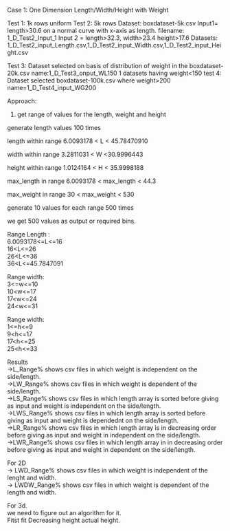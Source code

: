 Case 1: One Dimension Length/Width/Height with Weight

Test 1: 1k rows uniform
Test 2: 5k rows
Dataset: boxdataset-5k.csv
Input1= length>30.6 on a normal curve with x-axis as length. filename: 1_D_Test2_Input_1
Input 2 = length>32.3, width>23.4 height>17.6
Datasets: 1_D_Test2_input_Length.csv,1_D_Test2_input_Width.csv,1_D_Test2_input_Height.csv

Test 3: Dataset selected on basis of distribution of weight in the boxdataset-20k.csv name:1_D_Test3_onput_WL150
1 datasets having weight<150 
test 4: Dataset selected boxdataset-100k.csv where weight>200
name=1_D_Test4_input_WG200

Approach:

1) get range of values for the length, weight and height

generate length values 100 times

length within range   6.0093178 < L < 45.78470910               

width within range  3.2811031 < W <30.9996443

height within range 1.0124164 < H < 35.9998188

max_length in range 6.0093178 < max_length < 44.3

max_weight in range  30 < max_weight < 530

generate 10 values for each range 500 times

we get 500 values as output or required bins.

Range Length :  
6.0093178<=L<=16  
16<L<=26  
26<L<=36  
36<L<=45.7847091  

Range width:  
3<=w<=10  
10<w<=17  
17<w<=24  
24<w<=31  

Range width:  
1<=h<=9  
9<h<=17  
17<h<=25  
25<h<=33 

Results  
->L_Range% shows csv files in which weight is independent on the side/length.  
->LW_Range% shows csv files in which weight is dependent of the side/length.  
->LS_Range% shows csv files in which length array is sorted before giving as input and weight is independent on the side/length.  
->LWS_Range% shows csv files in which length array is sorted before giving as input and weight is dependednt on the side/length.  
->LR_Range% shows csv files in which length array is in decreasing order before giving as input and weight in independent on the side/length.  
->LWR_Range% shows csv files in which length array in in decreasing order before giving as input and weight in dependent on the side/length.  

For 2D  
-> LWD_Range% shows csv files in which weight is independent of the lenght and width.  
-> LWDW_Range% shows csv files in which weight is dependent of the length and width.  

For 3d.  
we need to figure out an algorithm for it.  
Fitst fit Decreasing height actual height.
